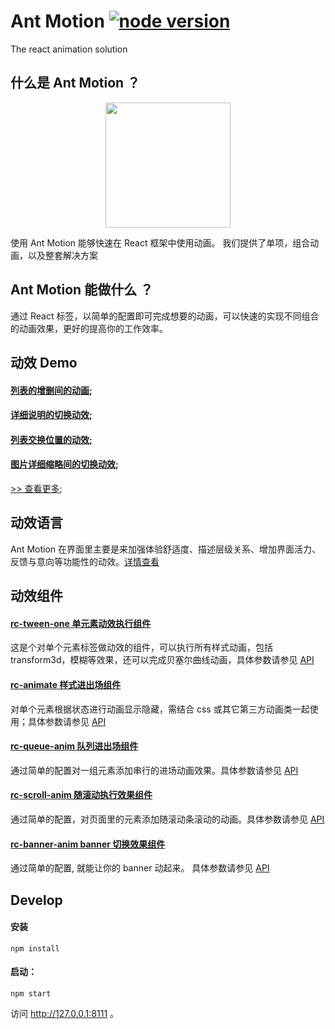 # Ant Motion [![node version][node-image]][node-url]
[node-image]: https://img.shields.io/badge/node.js-%3E=_0.10-green.svg?style=flat-square
[node-url]: http://nodejs.org/download/

The react animation solution


## 什么是 Ant Motion ？
<p align="center">
  <a href="http://motion.and.design">
    <img width="200" src="https://zos.alipayobjects.com/rmsportal/TOXWfHIUGHvZIyb.svg"/>
  </a>
</p>

使用 Ant Motion 能够快速在 React 框架中使用动画。
我们提供了单项，组合动画，以及整套解决方案

## Ant Motion 能做什么 ？
通过 React 标签，以简单的配置即可完成想要的动画，可以快速的实现不同组合的动画效果，更好的提高你的工作效率。

## 动效 Demo 
#### [列表的增删间的动画](http://motion.ant.design/exhibition/demo/list-anim);
#### [详细说明的切换动效](http://motion.ant.design/exhibition/demo/detail-switch);
#### [列表交换位置的动效](http://motion.ant.design/exhibition/demo/list-sort);
#### [图片详细缩略间的切换动效](http://motion.ant.design/exhibition/demo/pic-details-anim);
[>> 查看更多](http://motion.ant.design/exhibition/);

## 动效语言
Ant Motion 在界面里主要是来加强体验舒适度、描述层级关系、增加界面活力、反馈与意向等功能性的动效。[详情查看](http://motion.ant.design/language/basic)

## 动效组件
#### [rc-tween-one 单元素动效执行组件](http://motion.ant.design/components/tween-one)
这是个对单个元素标签做动效的组件，可以执行所有样式动画，包括 transform3d，模糊等效果，还可以完成贝塞尔曲线动画，具体参数请参见  [API](http://motion.ant.design/api/tween-one)


#### [rc-animate 样式进出场组件](http://motion.ant.design/components/animate)
对单个元素根据状态进行动画显示隐藏，需结合 css 或其它第三方动画类一起使用；具体参数请参见 [API](http://motion.ant.design/api/animate)

#### [rc-queue-anim 队列进出场组件](http://motion.ant.design/components/queue-anim)
通过简单的配置对一组元素添加串行的进场动画效果。具体参数请参见 [API](http://motion.ant.design/api/queue-anim)

#### [rc-scroll-anim 随滚动执行效果组件](http://motion.ant.design/components/scroll-anim)
通过简单的配置，对页面里的元素添加随滚动条滚动的动画。具体参数请参见  [API](http://motion.ant.design/api/scroll-anim)

####  [rc-banner-anim banner 切换效果组件](http://motion.ant.design/components/banner-anim)
通过简单的配置, 就能让你的 banner 动起来。 具体参数请参见  [API](http://motion.ant.design/api/banner-anim)


## Develop

#### 安装

```
npm install
```
#### 启动：

```
npm start
```

访问  http://127.0.0.1:8111 。

